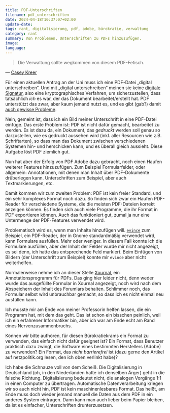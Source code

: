 ```yaml
---
title: PDF-Unterschriften
filename: pdf_unterschriften
date: 2024-04-18T10:37:07+02:00
update-date:
tags: rant, digitalisierung, pdf, adobe, bürokratie, verwaltung
category: rant
summary: Von Problemen, Unterschriften zu PDFs hinzuzufügen.
image:
language:
---
```


> Die Verwaltung sollte wegkommen von diesem PDF-Fetisch.

— [Casey Kreer](https://netzpolitik.org/2023/barrierefreiheit-verwaltungsdigitalisierung-mit-huerden/)

Für einen aktuellen Antrag an der Uni muss ich eine PDF-Datei „digital unterschreiben“. Und mit „digital unterschreiben“ meinen sie keine [digitale Signatur](https://de.wikipedia.org/wiki/Digitale_Signatur), also eine kryptographisches Verfahren, um sicherzustellen, dass tatsächlich _ich_ es war, der das Dokument bearbeitet/erstellt hat. PDF unterstützt das zwar, aber kaum jemand nutzt es, und es gibt (gab?) damit [auch gewisse Probleme](https://media.ccc.de/v/36c3-10832-how_to_break_pdfs).

Nein, gemeint ist, dass ich ein Bild meiner Unterschrift in eine PDF-Datei einfüge. Das erste Problem ist: PDF ist nicht dafür gemacht, bearbeitet zu werden. Es ist dazu da, ein Dokument, das _gedruckt_ werden soll genau so darzustellen, wie es gedruckt aussehen wird (inkl. aller Resourcen wie z.B. Schriftarten), so dass man das Dokument zwischen verschiedenen Systemen hin- und herschicken kann, und es überall gleich aussieht. Diese Aufgabe löst PDF ziemlich gut.

Nun hat aber der Erfolg von PDF Adobe dazu gebracht, noch einen Haufen weiterer Features hinzuzufügen. Zum Beispiel Formularfelder, oder allgemein: Annotationen, mit denen man Inhalt über PDF-Dokumente drüberlegen kann. Unterschriften zum Beispiel, aber auch Textmarkierungen, etc.

Damit kommen wir zum zweiten Problem: PDF ist kein freier Standard, und ein sehr komplexes Format noch dazu. So finden sich zwar ein Haufen PDF-Reader für verschiedene Systeme, die die meisten PDF-Dateien korrekt anzeigen können. Es finden sich auch viele Programme, die ihr Format in PDF exportieren können. Auch das funktioniert gut, zumal ja nur eine Untermenge der PDF-Features verwendet wird.

Problematisch wird es, wenn man Inhalte hinzufügen will. [`evince`](https://help.gnome.org/users/evince/stable/) zum Beispiel, ein PDF-Reader, der in Gnome standardmäßig verwendet wird, kann Formulare ausfüllen. Mehr oder weniger. In diesem Fall konnte ich die Formulare ausfüllen, aber der Inhalt der Felder wurde mir nicht angezeigt, es sei denn, ich hatte das entsprechende Feld markiert. Beim Einfügen von Bildern (der Unterschrift zum Beispiel) konnte mir `evince` aber nicht weiterhelfen.

Normalerweise nehme ich an dieser Stelle [Xournal](https://xournalpp.github.io/), ein Annotationsprogramm für PDFs. Das ging hier leider nicht, denn weder wurde das ausgefüllte Formular in Xournal angezeigt, noch wird nach dem Abspeichern der Inhalt des Forumlars behalten. Schlimmer noch, das Formular selbst wird unbrauchbar gemacht, so dass ich es nicht einmal neu ausfüllen kann.

Ich musste mir am Ende von meiner Professorin helfen lassen, die ein Programm hat, mit dem das geht. Das ist schon ein bisschen peinlich, weil ich ein erfahrener Informatiker bin, aber ich war am Ende echt am Rand eines Nervenzusammenbruchs.

Können wir bitte aufhören, für diesen Bürokratiekrams ein Format zu verwenden, das einfach nicht dafür geeignet ist? Ein Format, dass Benutzer praktisch dazu zwingt, die Software eines bestimmten Herstellers (Adobe) zu verwenden? Ein Format, das _nicht barrierefrei_ ist (dazu gerne den Artikel auf netzpolitik.org lesen, den ich oben verlinkt habe)?

Ich habe die Schnauze voll von dem Scheiß. Die Digitalisierung in Deutschland (oh, in den Niederlanden hatte ich denselben Ärger) geht in die falsche Richtung. Digitalisierung bedeutet nicht, die analogen Vorgänge 1:1 in einen Computer zu übertragen. Automatische Datenverarbeitung kriegen wir so auch nicht hin, PDF ist kein maschinenlesbares Format. Das heißt, am Ende muss doch wieder jemand manuell die Daten aus dem PDF in ein anderes System eintragen. Dann kann man auch lieber beim Papier bleiben, da ist es einfacher, Unterschriften drunterzusetzen.
